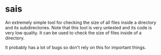 # sais
An extremely simple tool for checking the size of all files inside a directory and its subdirectories.
Note that this tool is very untested and its code is very low quality.
It can be used to check the size of files inside of a directory.

It probably has a lot of bugs so don't rely on this for important things.
